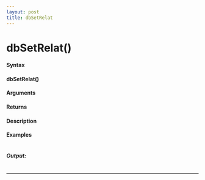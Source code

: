 ```yaml
---
layout: post
title: dbSetRelat
---
```


# dbSetRelat()


#### Syntax

#### dbSetRelat()

#### Arguments

#### Returns

#### Description

#### Examples

```

```

##### Output:

```

```

---